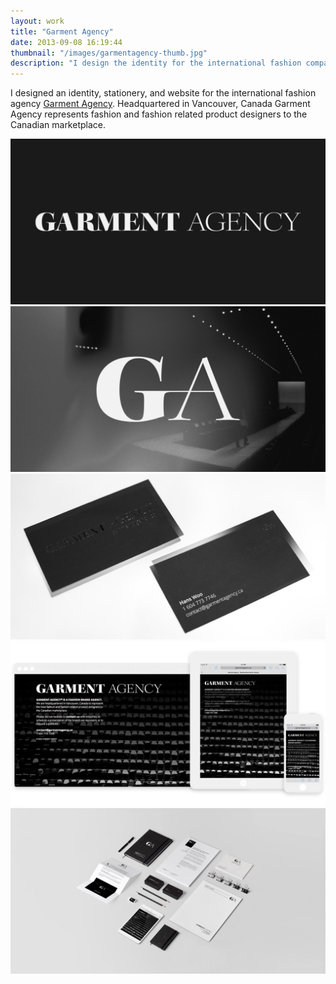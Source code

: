 ```yaml
---
layout: work
title: "Garment Agency"
date: 2013-09-08 16:19:44
thumbnail: "/images/garmentagency-thumb.jpg"
description: "I design the identity for the international fashion company Garment Agency."
---
```


I designed an identity, stationery, and website for the international fashion agency [Garment Agency](http://www.garmentagency.ca). Headquartered in Vancouver, Canada Garment Agency represents fashion and fashion related product designers to the Canadian marketplace.

<img src="/images/01-garment-agency-wordmark.jpg" alt="Garment Agency Wordmark" />
<img src="/images/02-garment-agency-monogram.jpg" alt="Garment Agency Monogram" />
<img src="/images/03-garment-agency-cards-photo.jpg" alt="Garment Agency Business Cards" />
<img src="/images/04-garment-agency-chromeipadiphone.jpg" alt="Garment Agency Responsive Web Page." />
<img src="/images/05-garment-agency-lateralbrand.jpg" alt="A lateral view of the identity and branding for Garment Agency." />